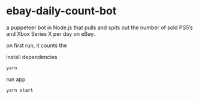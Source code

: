 # ebay-daily-count-bot

a puppeteer bot in Node.js that pulls and spits out the number of sold PS5’s and Xbox Series X per day on eBay.

on first run, it counts the 

install dependencies
```bash
yarn
```

run app

```bash
yarn start
```